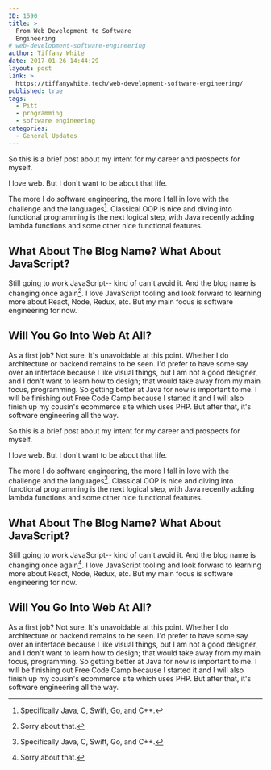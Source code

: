 ```yaml
---
ID: 1590
title: >
  From Web Development to Software
  Engineering
# web-development-software-engineering
author: Tiffany White
date: 2017-01-26 14:44:29
layout: post
link: >
  https://tiffanywhite.tech/web-development-software-engineering/
published: true
tags:
  - Pitt
  - programming
  - software engineering
categories:
  - General Updates
---
```



So this is a brief post about my intent for my career and prospects for myself.

I love web. But I don't want to be about that life.

The more I do software engineering, the more I fall in love with the challenge and the languages[^1]. Classical OOP is nice and diving into functional programming is the next logical step, with Java recently adding lambda functions and some other nice functional features.

## What About The Blog Name? What About JavaScript?

Still going to work JavaScript-- kind of can't avoid it. And the blog name is changing once again[^2]. I love JavaScript tooling and look forward to learning more about React, Node, Redux, etc. But my main focus is software engineering for now.

## Will You Go Into Web At All?

As a first job? Not sure. It's unavoidable at this point. Whether I do architecture or backend remains to be seen. I'd prefer to have some say over an interface because I like visual things, but I am not a good designer, and I don't want to learn how to design; that would take away from my main focus, programming. So getting better at Java for now is important to me. I will be finishing out Free Code Camp because I started it and I will also finish up my cousin's ecommerce site which uses PHP. But after that, it's software engineering all the way.

[^1]: Specifically Java, C, Swift, Go, and C++.



So this is a brief post about my intent for my career and prospects for myself.

I love web. But I don't want to be about that life.

The more I do software engineering, the more I fall in love with the challenge and the languages[^1]. Classical OOP is nice and diving into functional programming is the next logical step, with Java recently adding lambda functions and some other nice functional features.

## What About The Blog Name? What About JavaScript?

Still going to work JavaScript-- kind of can't avoid it. And the blog name is changing once again[^2]. I love JavaScript tooling and look forward to learning more about React, Node, Redux, etc. But my main focus is software engineering for now.

## Will You Go Into Web At All?

As a first job? Not sure. It's unavoidable at this point. Whether I do architecture or backend remains to be seen. I'd prefer to have some say over an interface because I like visual things, but I am not a good designer, and I don't want to learn how to design; that would take away from my main focus, programming. So getting better at Java for now is important to me. I will be finishing out Free Code Camp because I started it and I will also finish up my cousin's ecommerce site which uses PHP. But after that, it's software engineering all the way.

[^1]: Specifically Java, C, Swift, Go, and C++.




[^2]: Sorry about that.